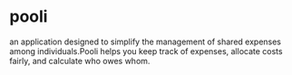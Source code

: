 # pooli
an application designed to simplify the management of shared expenses among individuals.Pooli helps you keep track of expenses, allocate costs fairly, and calculate who owes whom.
